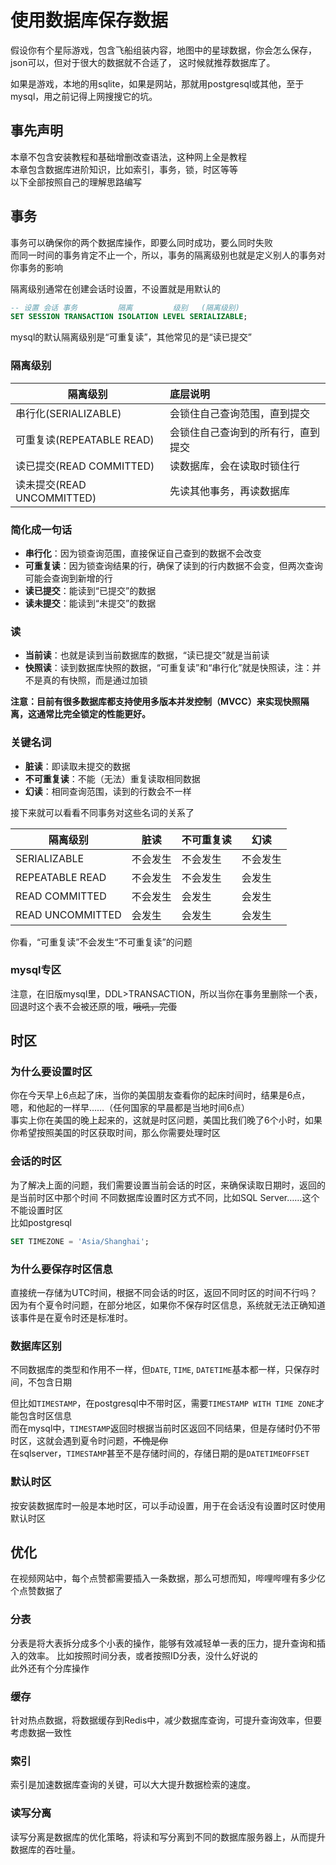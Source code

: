# 使用数据库保存数据
假设你有个星际游戏，包含飞船组装内容，地图中的星球数据，你会怎么保存，json可以，但对于很大的数据就不合适了， 这时候就推荐数据库了。

如果是游戏，本地的用sqlite，如果是网站，那就用postgresql或其他，至于mysql，用之前记得上网搜搜它的坑。  

## 事先声明
本章不包含安装教程和基础增删改查语法，这种网上全是教程  
本章包含数据库进阶知识，比如索引，事务，锁，时区等等  
以下全部按照自己的理解思路编写

## 事务
事务可以确保你的两个数据库操作，即要么同时成功，要么同时失败  
而同一时间的事务肯定不止一个，所以，事务的隔离级别也就是定义别人的事务对你事务的影响

隔离级别通常在创建会话时设置，不设置就是用默认的
```sql
-- 设置 会话 事务         隔离         级别   (隔离级别)
SET SESSION TRANSACTION ISOLATION LEVEL SERIALIZABLE;
```
mysql的默认隔离级别是“可重复读”，其他常见的是“读已提交”

### 隔离级别
| 隔离级别                   | 底层说明              |
|------------------------|:------------------| 
| 串行化(SERIALIZABLE)      | 会锁住自己查询范围，直到提交    |
| 可重复读(REPEATABLE READ)  | 会锁住自己查询到的所有行，直到提交 |
| 读已提交(READ COMMITTED)   | 读数据库，会在读取时锁住行     |
| 读未提交(READ UNCOMMITTED) | 先读其他事务，再读数据库      |

### 简化成一句话
- **串行化**：因为锁查询范围，直接保证自己查到的数据不会改变
- **可重复读**：因为锁查询结果的行，确保了读到的行内数据不会变，但两次查询可能会查询到新增的行
- **读已提交**：能读到“已提交”的数据
- **读未提交**：能读到“未提交”的数据

### 读
- **当前读**：也就是读到当前数据库的数据，“读已提交”就是当前读
- **快照读**：读到数据库快照的数据，“可重复读”和“串行化”就是快照读，注：并不是真的有快照，而是通过加锁

**注意：目前有很多数据库都支持使用多版本并发控制（MVCC）来实现快照隔离，这通常比完全锁定的性能更好。**

### 关键名词
- **脏读**：即读取未提交的数据
- **不可重复读**：不能（无法）重复读取相同数据
- **幻读**：相同查询范围，读到的行数会不一样

接下来就可以看看不同事务对这些名词的关系了

| 隔离级别             | 脏读   | 不可重复读 | 幻读   |
|------------------|------|-------|------| 
| SERIALIZABLE     | 不会发生 | 不会发生  | 不会发生 |
| REPEATABLE READ  | 不会发生 | 不会发生  | 会发生  |
| READ COMMITTED   | 不会发生 | 会发生   | 会发生  |
| READ UNCOMMITTED | 会发生  | 会发生   | 会发生  |

你看，“可重复读”不会发生“不可重复读”的问题

### mysql专区
注意，在旧版mysql里，DDL>TRANSACTION，所以当你在事务里删除一个表，回退时这个表不会被还原的哦，~~哦吼，完蛋~~

## 时区
### 为什么要设置时区
你在今天早上6点起了床，当你的美国朋友查看你的起床时间时，结果是6点，嗯，和他起的一样早……（任何国家的早晨都是当地时间6点）  
事实上你在美国的晚上起来的，这就是时区问题，美国比我们晚了6个小时，如果你希望按照美国的时区获取时间，那么你需要处理时区

### 会话的时区 
为了解决上面的问题，我们需要设置当前会话的时区，来确保读取日期时，返回的是当前时区中那个时间
不同数据库设置时区方式不同，比如SQL Server……这个不能设置时区  
比如postgresql
```sql
SET TIMEZONE = 'Asia/Shanghai';
```

### 为什么要保存时区信息
直接统一存储为UTC时间，根据不同会话的时区，返回不同时区的时间不行吗？  
因为有个夏令时问题，在部分地区，如果你不保存时区信息，系统就无法正确知道该事件是在夏令时还是标准时。

### 数据库区别
不同数据库的类型和作用不一样，但`DATE`, `TIME`, `DATETIME`基本都一样，只保存时间，不包含日期  

但比如`TIMESTAMP`，在postgresql中不带时区，需要`TIMESTAMP WITH TIME ZONE`才能包含时区信息  
而在mysql中，`TIMESTAMP`返回时根据当前时区返回不同结果，但是存储时仍不带时区，这就会遇到夏令时问题，~~不愧是你~~   
在sqlserver，`TIMESTAMP`甚至不是存储时间的，存储日期的是`DATETIMEOFFSET`

### 默认时区
按安装数据库时一般是本地时区，可以手动设置，用于在会话没有设置时区时使用默认时区

## 优化
在视频网站中，每个点赞都需要插入一条数据，那么可想而知，哔哩哔哩有多少亿个点赞数据了
### 分表
分表是将大表拆分成多个小表的操作，能够有效减轻单一表的压力，提升查询和插入的效率。
比如按照时间分表，或者按照ID分表，没什么好说的  
此外还有个分库操作
### 缓存
针对热点数据，将数据缓存到Redis中，减少数据库查询，可提升查询效率，但要考虑数据一致性
### 索引
索引是加速数据库查询的关键，可以大大提升数据检索的速度。
### 读写分离
读写分离是数据库的优化策略，将读和写分离到不同的数据库服务器上，从而提升数据库的吞吐量。